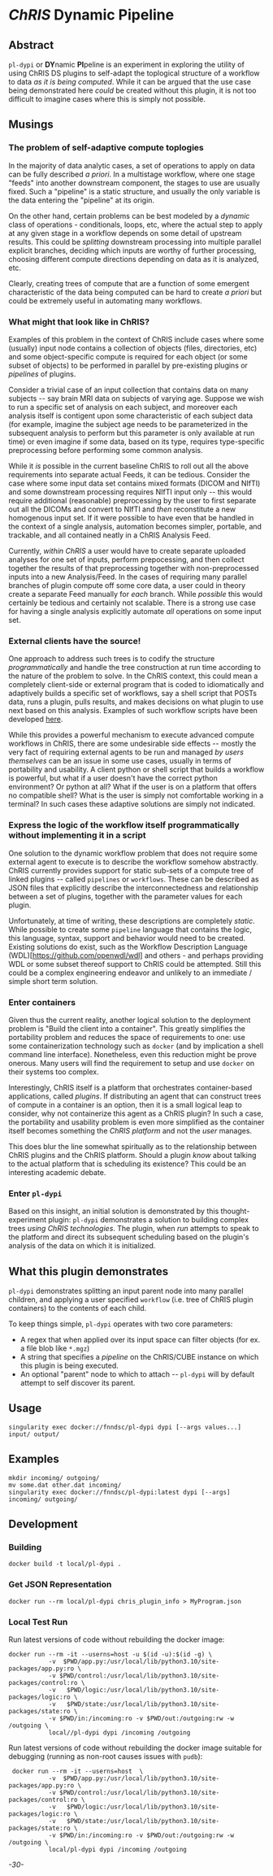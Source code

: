 # _ChRIS_ Dynamic Pipeline 

<!--
[![Version](https://img.shields.io/docker/v/fnndsc/pl-dypi?sort=semver)](https://hub.docker.com/r/fnndsc/pl-dypi)
[![MIT License](https://img.shields.io/github/license/fnndsc/pl-dypi)](https://github.com/FNNDSC/pl-dypi/blob/main/LICENSE)
[![Build](https://github.com/FNNDSC/pl-dypi/actions/workflows/ci.yml/badge.svg)](https://github.com/FNNDSC/pl-dypi/actions)
-->

## Abstract

``pl-dypi`` or **DY**namic **PI**peline is an experiment in exploring the utility of using ChRIS DS plugins to self-adapt the toplogical structure of a workflow to data _as it is being computed_. While it can be argued that the use case being demonstrated here _could_ be created without this plugin, it is not too difficult to imagine cases where this is simply not possible.

## Musings

### The problem of self-adaptive compute toplogies

In the majority of data analytic cases, a set of operations to apply on data can be fully described _a priori_. In a multistage workflow, where one stage "feeds" into another downstream component, the stages to use are usually fixed. Such a "pipeline" is a static structure, and usually the only variable is the data entering the "pipeline" at its origin.

On the other hand, certain problems can be best modeled by a _dynamic_ class of operations - conditionals, loops, etc, where the actual step to apply at any given stage in a workflow depends on some detail of upstream results. This could be _splitting_ downstream processing into multiple parallel explicit branches, deciding which inputs are worthy of further processing, choosing different compute directions depending on data as it is analyzed, etc.

Clearly, creating trees of compute that are a function of some emergent characteristic of the data being computed can be hard to create _a priori_ but could be extremely useful in automating many workflows.

### What might that look like in ChRIS?

Examples of this problem in the context of ChRIS include cases where some (usually) input node contains a collection of objects (files, directories, etc) and some object-specific compute is required for each object (or some subset of objects) to be performed in parallel by pre-existing plugins or _pipelines_ of plugins.

Consider a trivial case of an input collection that contains data on many subjects -- say brain MRI data on subjects of varying age. Suppose we wish to run a specific set of analysis on each subject, and moreover each analysis itself is contigent upon some characteristic of each subject data (for example, imagine the subject age needs to be parameterized in the subsequent analysis to perform but this parameter is only available at run time) or even imagine if some data, based on its type, requires type-specific preprocessing before performing some common analysis.

While it _is_ possible in the current baseline ChRIS to roll out all the above requirements into separate actual Feeds, it can be tedious. Consider the case where some input data set contains mixed formats (DICOM and NIfTI) and some downstream processing requires NIfTI input only -- this would require additional (reasonable) preprocessing by the user to first separate out all the DICOMs and convert to NIfTI and _then_ reconstitute a new homogenous input set. If it were possible to have even that be handled in the context of a single analysis, automation becomes simpler, portable, and trackable, and all contained neatly in a ChRIS Analysis Feed.

Currently, _within ChRIS_ a user would have to create separate uploaded analyses for one set of inputs, perform prepocessing, and then collect together the results of that preprocessing together with non-preprocessed inputs into a new Analysis/Feed. In the cases of requiring many parallel branches of plugin compute off some core data, a user could in theory create a separate Feed manually for _each_ branch. While _possible_ this would certainly be tedious and certainly not scalable. There is a strong use case for having a single analysis explicitly automate _all_ operations on some input set.

### External clients have the source!

One approach to address such trees is to codify the structure _programmatically_ and handle the tree construction at run time according to the nature of the problem to solve. In the ChRIS context, this could mean a completely client-side or external program that is coded to idiomatically and adaptively builds a specific set of workflows, say a shell script that POSTs data, runs a plugin, pulls results, and makes decisions on what plugin to use next based on this analysis. Examples of such workflow scripts have been developed [here]([https://github.com/FNNDSC/CHRIS_docs/tree/master/workflows).

While this provides a powerful mechanism to execute advanced compute workflows in ChRIS, there are some undesirable side effects -- mostly the very fact of requiring external agents to be run and managed _by users themselves_ can be an issue in some use cases, usually in terms of portability and usability. A client python or shell script that builds a workflow is powerful, but what if a user doesn't have the correct python environment? Or python at all? What if the user is on a platform that offers no compatible shell? What is the user is simply not comfortable working in a terminal? In such cases these adaptive solutions are simply not indicated.

### Express the logic of the workflow itself programmatically without implementing it in a script

One solution to the dynamic workflow problem that does not require some external agent to execute is to describe the workflow somehow abstractly. ChRIS currently provides support for static sub-sets of a compute tree of linked plugins -- called ``pipelines`` or ``workflows``. These can be described as JSON files that explicitly describe the interconnectedness and relationship between a set of plugins, together with the parameter values for each plugin.

Unfortunately, at time of writing, these descriptions are completely _static_. While possible to create some ``pipeline`` language that contains the logic, this language, syntax, support and behavior would need to be created. Existing solutions do exist, such as the Workflow Description Language (WDL)[https://github.com/openwdl/wdl] and others - and perhaps providing WDL or some subset thereof support to ChRIS could be attempted. Still this could be a complex engineering endeavor and unlikely to an immediate / simple short term solution.

### Enter containers

Given thus the current reality, another logical solution to the deployment problem is "Build the client into a container". This greatly simplifies the portability problem and reduces the space of requirements to one: use some containerization technology such as ``docker`` (and by implication a shell command line interface). Nonetheless, even this reduction might be prove onerous. Many users will find the requirement to setup and use ``docker`` on their systems too complex.

Interestingly, ChRIS itself is a platform that orchestrates container-based applications, called _plugins_. If distributing an agent that can construct trees of compute in a container is an option, then it is a small logical leap to consider, why not containerize this agent as a ChRIS plugin? In such a case, the portability and usability problem is even more simplified as the container itself becomes something the _ChRIS platform_ and not the _user_ manages.

This does blur the line somewhat spiritually as to the relationship between ChRIS plugins and the ChRIS platform. Should a plugin _know_ about talking to the actual platform that is scheduling its existence? This could be an interesting academic debate. 

### Enter ``pl-dypi``

Based on this insight, an initial solution is demonstrated by this thought-experiment plugin: ``pl-dypi`` demonstrates a solution to building complex trees _using ChRIS technologies_. The plugin, when _run_ attempts to speak to the platform and direct its subsequent scheduling based on the plugin's analysis of the data on which it is initialized.

## What this plugin demonstrates

``pl-dypi`` demonstrates splitting an input parent node into many parallel children, and applying a user specified ``workflow`` (i.e. tree of ChRIS plugin containers) to the contents of each child.

To keep things simple, ``pl-dypi`` operates with two core parameters:

* A regex that when applied over its input space can filter objects (for ex. a file blob like `*.mgz`)
* A string that specifies a _pipeline_ on the ChRIS/CUBE instance on which this plugin is being executed.
* An optional "parent" node to which to attach -- ``pl-dypi`` will by default attempt to self discover its parent.

## Usage

```shell
singularity exec docker://fnndsc/pl-dypi dypi [--args values...] input/ output/
```

## Examples

```shell
mkdir incoming/ outgoing/
mv some.dat other.dat incoming/
singularity exec docker://fnndsc/pl-dypi:latest dypi [--args] incoming/ outgoing/
```

## Development

### Building

```shell
docker build -t local/pl-dypi .
```

### Get JSON Representation

```shell
docker run --rm local/pl-dypi chris_plugin_info > MyProgram.json
```

### Local Test Run

Run latest versions of code without rebuilding the docker image:

```shell
docker run --rm -it --userns=host -u $(id -u):$(id -g) \
           -v  $PWD/app.py:/usr/local/lib/python3.10/site-packages/app.py:ro \
           -v $PWD/control:/usr/local/lib/python3.10/site-packages/control:ro \
           -v   $PWD/logic:/usr/local/lib/python3.10/site-packages/logic:ro \
           -v   $PWD/state:/usr/local/lib/python3.10/site-packages/state:ro \
           -v $PWD/in:/incoming:ro -v $PWD/out:/outgoing:rw -w /outgoing \
           local//pl-dypi dypi /incoming /outgoing
```

Run latest versions of code without rebuilding the docker image suitable for debugging (running as non-root causes issues with `pudb`): 

```shell
 docker run --rm -it --userns=host  \
           -v  $PWD/app.py:/usr/local/lib/python3.10/site-packages/app.py:ro \
           -v $PWD/control:/usr/local/lib/python3.10/site-packages/control:ro \
           -v   $PWD/logic:/usr/local/lib/python3.10/site-packages/logic:ro \
           -v   $PWD/state:/usr/local/lib/python3.10/site-packages/state:ro \
           -v $PWD/in:/incoming:ro -v $PWD/out:/outgoing:rw -w /outgoing \
           local/pl-dypi dypi /incoming /outgoing
```

_-30-_